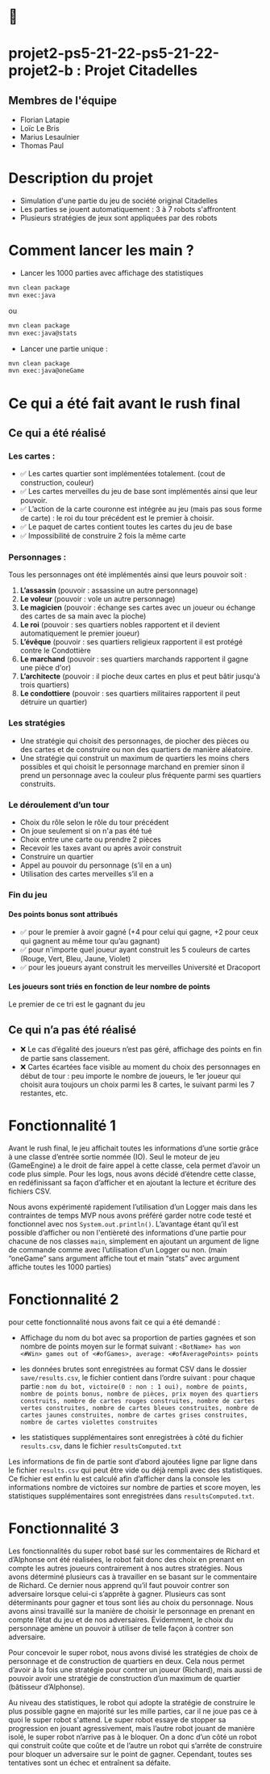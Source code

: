 # 🏰 
# projet2-ps5-21-22-ps5-21-22-projet2-b : Projet Citadelles

## Membres de l'équipe 
* Florian Latapie
* Loïc Le Bris 
* Marius Lesaulnier
* Thomas Paul

# Description du projet 
* Simulation d'une partie du jeu de société original Citadelles
* Les parties se jouent automatiquement : 3 à 7 robots s'affrontent
* Plusieurs stratégies de jeux sont appliquées par des robots

# Comment lancer les main ? 

* Lancer les 1000 parties avec affichage des statistiques 
```bash
mvn clean package
mvn exec:java
```
ou
```bash
mvn clean package
mvn exec:java@stats
``` 


* Lancer une partie unique : 
```bash
mvn clean package
mvn exec:java@oneGame
```


# Ce qui a été fait avant le rush final
##  Ce qui a été réalisé


### Les cartes : 
* ✅ Les cartes quartier sont implémentées totalement. (cout de construction, couleur)
* ✅ Les cartes merveilles du jeu de base sont implémentés ainsi que leur pouvoir.
* ✅ L’action de la carte couronne est intégrée au jeu (mais pas sous forme de carte) : le roi du tour précédent est le premier à choisir.  
* ✅ Le paquet de cartes contient toutes les cartes du jeu de base 
* ✅ Impossibilité de construire 2 fois la même carte 

### Personnages : 
Tous les personnages ont été implémentés ainsi que leurs pouvoir soit :
1. **L’assassin** (pouvoir : assassine un autre personnage)
2. **Le voleur** (pouvoir : vole un autre personnage)
3. **Le magicien** (pouvoir : échange ses cartes avec un joueur ou échange des cartes de sa main avec la pioche)
4. **Le roi** (pouvoir : ses quartiers nobles rapportent et il devient automatiquement le premier joueur)
5. **L’évêque** (pouvoir : ses quartiers religieux rapportent il est protégé contre le Condottière
6. **Le marchand** (pouvoir : ses quartiers marchands rapportent il gagne une pièce d'or)
7. **L’architecte** (pouvoir : il pioche deux cartes en plus et peut bâtir jusqu'à trois quartiers)
8. **Le condottiere** (pouvoir : ses quartiers militaires rapportent il peut détruire un quartier)


### Les stratégies
* Une stratégie qui choisit des personnages, de piocher des pièces ou des cartes et de construire ou non des quartiers de manière aléatoire.
* Une stratégie qui construit un maximum de quartiers les moins chers possibles et qui choisit le personnage marchand en premier sinon il prend un personnage avec la couleur plus fréquente parmi ses quartiers construits. 


### Le déroulement d’un tour 
* Choix du rôle selon le rôle du tour précédent 
* On joue seulement si on n'a pas été tué
* Choix entre une carte ou prendre 2 pièces 
* Recevoir les taxes avant ou après avoir construit 
* Construire un quartier 
* Appel au pouvoir du personnage (s’il en a un)
* Utilisation des cartes merveilles s’il en a


### Fin du jeu 
#### Des points bonus sont attribués
* ✅ pour le premier à avoir gagné (+4 pour celui qui gagne, +2 pour ceux qui gagnent au même tour qu’au gagnant)
* ✅ pour n'importe quel joueur ayant construit les 5 couleurs de cartes (Rouge, Vert, Bleu, Jaune, Violet) 
* ✅ pour les joueurs ayant construit les merveilles Université et Dracoport
#### Les joueurs sont triés en fonction de leur nombre de points
Le premier de ce tri est le gagnant du jeu


## Ce qui n’a pas été réalisé  
* ❌ Le cas d’égalité des joueurs n’est pas géré, affichage des points en fin de partie sans classement.
* ❌ Cartes écartées face visible au moment du choix des personnages en début de tour : peu importe le nombre de joueurs, le 1er joueur qui choisit aura toujours un choix parmi les 8 cartes, le suivant parmi les 7 restantes, etc. 


# Fonctionnalité 1

Avant le rush final, le jeu affichait toutes les informations d’une sortie grâce à une classe d’entrée sortie nommée (IO). Seul le moteur de jeu (GameEngine) a le droit de faire appel à cette classe, cela permet d’avoir un code plus simple. Pour les logs, nous avons décidé d’étendre cette classe, en redéfinissant sa façon d’afficher et en ajoutant la lecture et écriture des fichiers CSV. 


Nous avons expérimenté rapidement l’utilisation d’un Logger mais dans les contraintes de temps MVP nous avons préféré garder notre code testé et fonctionnel avec nos `System.out.println()`. L’avantage étant qu’il est possible d’afficher ou non l'entièreté des informations d’une partie pour chacune de nos classes `main`, simplement en ajoutant un argument de ligne de commande comme avec l’utilisation d’un Logger ou non. (main “oneGame” sans argument affiche tout et main “stats” avec argument affiche toutes les 1000 parties) 


# Fonctionnalité 2 

pour cette fonctionnalité nous avons fait ce qui a été demandé : 
* Affichage du nom du bot avec sa proportion de parties gagnées et son nombre de points moyen sur le format suivant : `<BotName> has won <#Win> games out of <#ofGames>, average: <#ofAveragePoints> points`

* les données brutes sont enregistrées au format CSV dans le dossier `save/results.csv`, le fichier contient dans l’ordre suivant : 
pour chaque partie :
`nom du bot, victoire(0 : non : 1 oui), nombre de points, nombre de points bonus, nombre de pièces, prix moyen des quartiers construits, nombre de cartes rouges construites, nombre de cartes vertes construites, nombre de cartes bleues construites, nombre de cartes jaunes construites, nombre de cartes grises construites, nombre de cartes violettes construites` 

* les statistiques supplémentaires sont enregistrées à côté du fichier `results.csv`, dans le fichier `resultsComputed.txt` 



Les informations de fin de partie sont d’abord ajoutées ligne par ligne dans le fichier `results.csv` qui peut être vide ou déjà rempli avec des statistiques. Ce fichier est enfin lu est calculé afin d’afficher dans la console les informations nombre de victoires sur nombre de parties et score moyen, les statistiques supplémentaires sont enregistrées dans  `resultsComputed.txt`. 


# Fonctionnalité 3

Les fonctionnalités du super robot basé sur les commentaires de Richard et d’Alphonse ont été réalisées, le robot fait donc des choix en prenant en compte les autres joueurs contrairement à nos autres stratégies. Nous avons déterminé plusieurs cas à travailler en se basant sur le commentaire de Richard. Ce dernier nous apprend qu’il faut pouvoir contrer son adversaire lorsque celui-ci s’apprête à gagner. Plusieurs cas sont déterminants pour gagner et tous sont liés au choix du personnage. Nous avons ainsi travaillé sur la manière de choisir le personnage en prenant en compte l’état du jeu et de nos adversaires. Évidemment, le choix du personnage amène un pouvoir à utiliser de telle façon à contrer son adversaire.


Pour concevoir le super robot, nous avons divisé les stratégies de choix de personnage et de construction de quartiers en deux. Cela nous permet d’avoir à la fois une stratégie pour contrer un joueur (Richard), mais aussi de pouvoir avoir une stratégie de construction d’un maximum de quartier (bâtisseur d’Alphonse).


Au niveau des statistiques, le robot qui adopte la stratégie de construire le plus possible gagne en majorité sur les mille parties, car il ne joue pas ce à quoi le super robot s'attend. Le super robot essaye de stopper sa progression en jouant agressivement, mais l’autre robot jouant de manière isolé, le super robot n’arrive pas à le bloquer. On a donc d’un côté un robot qui construit coûte que coûte et de l’autre un robot qui s’arrête de construire pour bloquer un adversaire sur le point de gagner. Cependant, toutes ses tentatives sont un échec et entraînent sa défaite.
